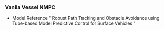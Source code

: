 ### Vanila Vessel NMPC


- Model Reference 
" Robust Path Tracking and Obstacle Avoidance using Tube-based Model Predictive Control for Surface Vehicles "